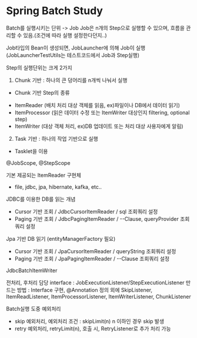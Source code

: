 # Spring Batch Study

Batch를 실행시키는 단위 -> Job
Job은 n개의 Step으로 실행할 수 있으며, 흐름을 관리할 수 있음.(조건에 따라 실행 설정한다던지..)

Job타입의 Bean이 생성되면, JobLauncher에 의해 Job이 실행 (JobLauncherTestUtils는 테스트코드에서 Job과 Step실행)

Step의 실행단위는 크게 2가지
1. Chunk 기반 : 하나의 큰 덩어리를 n개씩 나눠서 실행
* Chunk 기반 Step의 종류
- ItemReader (배치 처리 대상 객체를 읽음, ex)파일이나 DB에서 데이터 읽기)
- ItemProcessor (읽은 데이터 수정 또는 ItemWriter 대상인지 filtering, optional step)
- ItemWriter (대상 객체 처리, ex)DB 업데이트 또는 처리 대상 사용자에게 알림)

2. Task 기반 : 하나의 작업 기반으로 실행
- Tasklet을 이용

@JobScope, @StepScope

기본 제공되는 ItemReader 구현체
- file, jdbc, jpa, hibernate, kafka, etc..

JDBC를 이용한 DB를 읽는 개념
- Cursor 기반 조회 / JdbcCursorItemReader / sql 조회쿼리 설정
- Paging 기반 조회 / JdbcPagingItemReader / --Clause, queryProvider 조회쿼리 설정

Jpa 기반 DB 읽기 (entityManagerFactory 필요)
- Cursor 기반 조회 / JpaCursorItemReader / queryString 조회쿼리 설정
- Paging 기반 조회 / JpaPagingItemReader / --Clause 조회쿼리 설정

JdbcBatchItemWriter

전처리, 후처리 담당 interface : JobExecutionListener/StepExecutionListener
만드는 방법 : Interface 구현, @Annotation 정의
외에 SkipListener, ItemReadListener, ItemProcessorListener, ItemWriterListener, ChunkListener

Batch실행 도중 예외처리
- skip 예외처리, 예외처리 조건 : skipLimit(n) n 이하인 경우 skip 발생
- retry 예외처리, retryLimit(n), 호출 시, RetryListener로 추가 처리 가능